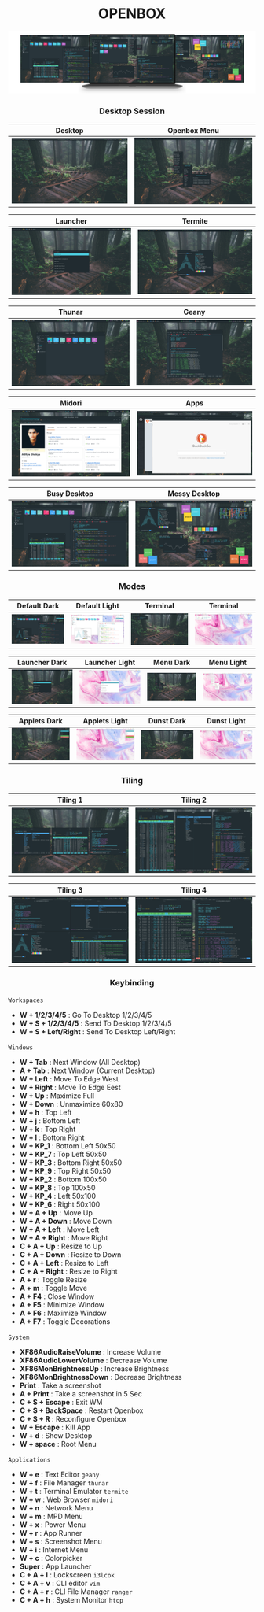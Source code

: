 <h1 align="center">OPENBOX</h1>

![main](./openbox.png)

<h3 align="center">Desktop Session</h3>

Desktop|Openbox Menu
:--:|:--:
![img](./desktop/1.png)|![img](./desktop/2.png)

Launcher|Termite
:--:|:--:
![img](./desktop/3.png)|![img](./desktop/4.png)

Thunar|Geany
:--:|:--:
![img](./desktop/5.png)|![img](./desktop/6.png)

Midori|Apps
:--:|:--:
![img](./desktop/7.png)|![img](./desktop/11.png)

Busy Desktop |Messy Desktop
:--:|:--:
![img](./desktop/8.png)|![img](./desktop/10.png)

<h3 align="center">Modes</h3>

|Default Dark|Default Light|Terminal|Terminal|
|--|--|--|--|
|![img](./mode/1.png)|![img](./mode/2.png)|![img](./mode/3.png)|![img](./mode/4.png)|

|Launcher Dark|Launcher Light|Menu Dark|Menu Light|
|--|--|--|--|
|![img](./mode/5.png)|![img](./mode/6.png)|![img](./mode/7.png)|![img](./mode/8.png)|

|Applets Dark|Applets Light|Dunst Dark|Dunst Light|
|--|--|--|--|
|![img](./mode/9.png)|![img](./mode/10.png)|![img](./mode/11.png)|![img](./mode/12.png)|

<h3 align="center">Tiling</h3>

Tiling 1|Tiling 2
:--:|:--:
![img](./tiling/1.png)|![img](./tiling/2.png)

Tiling 3|Tiling 4
:--:|:--:
![img](./tiling/3.png)|![img](./tiling/5.png)

<h3 align="center">Keybinding</h3>

`Workspaces`

+ **W + 1/2/3/4/5** : Go To Desktop 1/2/3/4/5
+ **W + S + 1/2/3/4/5** : Send To Desktop 1/2/3/4/5
+ **W + S + Left/Right** : Send To Desktop Left/Right

`Windows`

+ **W + Tab** : Next Window (All Desktop)
+ **A + Tab** : Next Window (Current Desktop)
+ **W + Left** : Move To Edge West
+ **W + Right** : Move To Edge Eest
+ **W + Up** : Maximize Full
+ **W + Down** : Unmaximize 60x80
+ **W + h** : Top Left
+ **W + j** : Bottom Left
+ **W + k** : Top Right
+ **W + l** : Bottom Right
+ **W + KP_1** : Bottom Left 50x50
+ **W + KP_7** : Top Left 50x50
+ **W + KP_3** : Bottom Right 50x50
+ **W + KP_9** : Top Right 50x50
+ **W + KP_2** : Bottom 100x50
+ **W + KP_8** : Top 100x50
+ **W + KP_4** : Left 50x100
+ **W + KP_6** : Right 50x100
+ **W + A + Up** : Move Up
+ **W + A + Down** : Move Down
+ **W + A + Left** : Move Left
+ **W + A + Right** : Move Right
+ **C + A + Up** : Resize to Up
+ **C + A + Down** : Resize to Down
+ **C + A + Left** : Resize to Left
+ **C + A + Right** : Resize to Right
+ **A + r** : Toggle Resize
+ **A + m** : Toggle Move
+ **A + F4** : Close Window
+ **A + F5** : Minimize Window
+ **A + F6** : Maximize Window
+ **A + F7** : Toggle Decorations

`System`

+ **XF86AudioRaiseVolume** : Increase Volume
+ **XF86AudioLowerVolume** : Decrease Volume
+ **XF86MonBrightnessUp** : Increase Brightness
+ **XF86MonBrightnessDown** : Decrease Brightness
+ **Print** : Take a screenshot
+ **A + Print** : Take a screenshot in 5 Sec
+ **C + S + Escape** : Exit WM
+ **C + S + BackSpace** : Restart Openbox
+ **C + S + R** : Reconfigure Openbox
+ **W + Escape** : Kill App
+ **W + d** : Show Desktop
+ **W + space** : Root Menu

`Applications`

+ **W + e** : Text Editor `geany`
+ **W + f** : File Manager `thunar`
+ **W + t** : Terminal Emulator `termite`
+ **W + w** : Web Browser `midori`
+ **W + n** : Network Menu
+ **W + m** : MPD Menu
+ **W + x** : Power Menu
+ **W + r** : App Runner
+ **W + s** : Screenshot Menu
+ **W + i** : Internet Menu
+ **W + c** : Colorpicker
+ **Super** : App Launcher
+ **C + A + l** : Lockscreen `i3lcok`
+ **C + A + v** : CLI editor `vim`
+ **C + A + r** : CLI File Manager `ranger`
+ **C + A + h** : System Monitor `htop`
